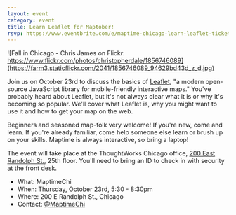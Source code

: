 ```yaml
---
layout: event
category: event
title: Learn Leaflet for Maptober!
rsvp: https://www.eventbrite.com/e/maptime-chicago-learn-leaflet-tickets-13598634883
---
```


![Fall in Chicago - Chris James on Flickr: https://www.flickr.com/photos/christopherdale/1856746089](https://farm3.staticflickr.com/2041/1856746089_94629bd43d_z_d.jpg)

Join us on October 23rd to discuss the basics of [Leaflet](http://leafletjs.com/), "a modern open-source JavaScript library for mobile-friendly interactive maps." You've probably heard about Leaflet, but it's not always clear what it is or why it's becoming so popular. We'll cover what Leaflet is, why you might want to use it and how to get your map on the web. 

Beginners and seasoned map-folk very welcome! If you're new, come and learn. If you're already familiar, come help someone else learn or brush up on your skills. Maptime is always interactive, so bring a laptop! 

The event will take place at the ThoughtWorks Chicago office, [200 East Randolph St.](https://www.google.com/maps/place/200+E+Randolph+St,+Chicago,+IL+60601/@41.8850791,-87.6217435,17z/), 25th floor. You'll need to bring an ID to check in with security at the front desk.

- What: MaptimeChi
- When: Thursday, October 23rd, 5:30 - 8:30pm
- Where: 200 E Randolph St., Chicago
- Contact: [@MaptimeChi](http://twitter.com/maptimechi)